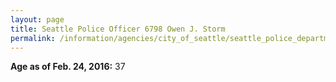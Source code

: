 ```yaml
---
layout: page
title: Seattle Police Officer 6798 Owen J. Storm
permalink: /information/agencies/city_of_seattle/seattle_police_department/copbook/6798/
---
```


**Age as of Feb. 24, 2016:** 37
